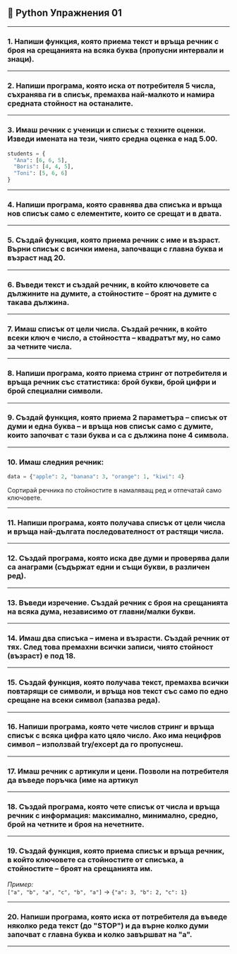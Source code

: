 ## 🧠 Python Упражнения 01

---

### 1. Напиши функция, която приема текст и връща речник с броя на срещанията на всяка буква (пропусни интервали и знаци).

---

### 2. Напиши програма, която иска от потребителя 5 числа, съхранява ги в списък, премахва най-малкото и намира средната стойност на останалите.

---

### 3. Имаш речник с ученици и списък с техните оценки. Изведи имената на тези, чиято средна оценка е над 5.00.  
```python
students = {
  "Ana": [6, 6, 5],
  "Boris": [4, 4, 5],
  "Toni": [5, 6, 6]
}
```

---

### 4. Напиши програма, която сравнява два списъка и връща нов списък само с елементите, които се срещат и в двата.

---

### 5. Създай функция, която приема речник с име и възраст. Върни списък с всички имена, започващи с главна буква и възраст над 20.

---

### 6. Въведи текст и създай речник, в който ключовете са дължините на думите, а стойностите – броят на думите с такава дължина.

---

### 7. Имаш списък от цели числа. Създай речник, в който всеки ключ е число, а стойността – квадратът му, но само за четните числа.

---

### 8. Напиши програма, която приема стринг от потребителя и връща речник със статистика: брой букви, брой цифри и брой специални символи.

---

### 9. Създай функция, която приема 2 параметъра – списък от думи и една буква – и връща нов списък само с думите, които започват с тази буква и са с дължина поне 4 символа.

---

### 10. Имаш следния речник:  
```python
data = {"apple": 2, "banana": 3, "orange": 1, "kiwi": 4}
```  
Сортирай речника по стойностите в намаляващ ред и отпечатай само ключовете.

---

### 11. Напиши програма, която получава списък от цели числа и връща най-дългата последователност от растящи числа.

---

### 12. Създай програма, която иска две думи и проверява дали са анаграми (съдържат едни и същи букви, в различен ред).

---

### 13. Въведи изречение. Създай речник с броя на срещанията на всяка дума, независимо от главни/малки букви.

---

### 14. Имаш два списъка – имена и възрасти. Създай речник от тях. След това премахни всички записи, чиято стойност (възраст) е под 18.

---

### 15. Създай функция, която получава текст, премахва всички повтарящи се символи, и връща нов текст със само по едно срещане на всеки символ (запазва реда).

---

### 16. Напиши програма, която чете числов стринг и връща списък с всяка цифра като цяло число. Ако има нецифров символ – използвай try/except да го пропуснеш.

---

### 17. Имаш речник с артикули и цени. Позволи на потребителя да въведе поръчка (име на артикул

---

### 18. Създай програма, която чете списък от числа и връща речник с информация: максимално, минимално, средно, брой на четните и броя на нечетните.

---

### 19. Създай функция, която приема списък и връща речник, в който ключовете са стойностите от списъка, а стойностите – броят на срещанията им.  

*Пример:*  
`["a", "b", "a", "c", "b", "a"]` → `{"a": 3, "b": 2, "c": 1}`

---

### 20. Напиши програма, която иска от потребителя да въведе няколко реда текст (до "STOP") и да върне колко думи започват с главна буква и колко завършват на "а".

---
